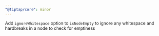 ```yaml
---
"@tiptap/core": minor
---
```


Add `ignoreWhitespace` option to `isNodeEmpty` to ignore any whitespace and hardbreaks in a node to check for emptiness
